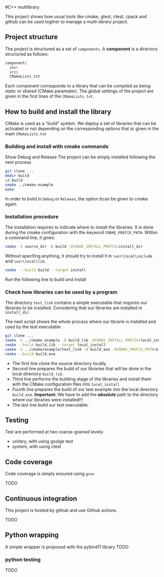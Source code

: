 #C++ multilbrary

This project shows how usual tools like cmake, gtest, ctest, cpack and github can be used togther to manage a *multi-library* project.

## Project structure
The project is structured as a set of ``components``. A **component** is a directory structured as follows:
```bash
component\
  inc\
  src\
  CMakeLists.txt
```
Each component corresponds to a library that can be compiled as being static or shared (CMake paramater).
The global settings of the project are given in the first lines of the `CMakeLists.txt`.


## How to build and install the library
CMake is used as a "build" system. We deploy a set of libraries that can be activated or not 
depending on the corresponding options that ar given in the main `CMakeLists.txt`
### Building and install with cmake commands
Show Debug and Release
The project can be simply installed following the next process
```bash
git clone ...
mkdir build
cd build
cmake ../cmake-example
make 
```
In order to build in ``Debug`` or ``Release``, the option bcan be given to cmake again.
### Installation procedure
The installation requires to indicate where to install the libraries. It is done during
the cmake configuration with the keyword `CMAKE_PREFIX_PATH`. Within a command line, it gives:
```bash
cmake -S source_dir -B build -DCMAKE_INSTALL_PREFIX=install_dir
```
Without specifing anything, it should try to install it in ``\usr\local\include`` and ``\usr\local\lib``.
```bash
cmake  --build build --target install
```

Run the following line to build and install 

### Check how libraries can be used by a program
The directory ``test_link`` contains a simple executable that requires our libraries
to be installed. Considering that our libraries are installed in  ``install_dir``

The next script shows the whole process where our librarie is installed and used by the test executable
```bash
git clone ...
cmake -S ../cmake_example -B build_lib -DCMAKE_INSTALL_PREFIX=local_install
cmake --build build_lib --target local_install
cmake -S ../cmake/example/test_link -B build_exe -DCMAKE_PREFIX_PATH=$('pwd')/local_install 
cmake --build build_exe
```
- The first line clone the source directory locally. 
- Second line prepares the build of
our libraries that will be done in the local directory `build_lib`. 
- Third line performs the building stage of the libraries and install them with the CMake configuration files into `local_install`
- Fourth line prepares the build of our test example into the local directory `build_exe`. **Important:** We have to add the ***absolute*** path to the directory where our libraries were installed!!!
- The last line build our test executable.


## Testing 
Test are performed at two coarse-grained levels: 
- unitary, with using goolge test
- system, with using ctest
## Code coverage
Code coverage is simply ensured using `gcov`

TODO

## Continuous integration 
This project is hosted by github and use Github actions.

TODO


## Python wrapping
A simple wrapper is proposed with the pybind11 library
TODO
### python testing
TODO